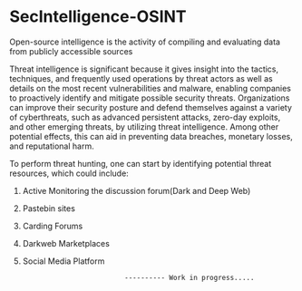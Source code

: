 # SecIntelligence-OSINT
Open-source intelligence is the activity of compiling and evaluating data from publicly accessible sources

Threat intelligence is significant because it gives insight into the tactics, techniques, and frequently used operations by threat actors as well as details on the most recent vulnerabilities and malware, enabling companies to proactively identify and mitigate possible security threats. Organizations can improve their security posture and defend themselves against a variety of cyberthreats, such as advanced persistent attacks, zero-day exploits, and other emerging threats, by utilizing threat intelligence. Among other potential effects, this can aid in preventing data breaches, monetary losses, and reputational harm.

To perform threat hunting, one can start by identifying potential threat resources, which could include:
1. Active Monitoring the discussion forum(Dark and Deep Web)
2. Pastebin sites
3. Carding Forums
4. Darkweb Marketplaces
5. Social Media Platform




                                ---------- Work in progress.....
